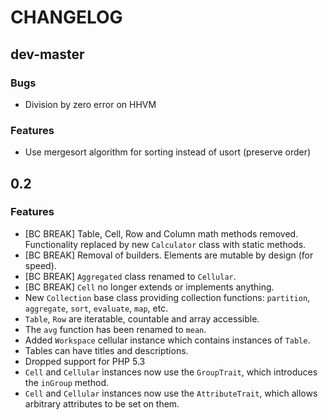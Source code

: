CHANGELOG
=========

dev-master
----------

### Bugs

- Division by zero error on HHVM

### Features

- Use mergesort algorithm for sorting instead of usort (preserve order)

0.2
---

### Features

- [BC BREAK] Table, Cell, Row and Column math methods removed. Functionality replaced by new 
  `Calculator` class with static methods.
- [BC BREAK] Removal of builders. Elements are mutable by design (for speed).
- [BC BREAK] `Aggregated` class renamed to `Cellular`.
- [BC BREAK] `Cell` no longer extends or implements anything.
- New `Collection` base class providing collection functions: `partition`,
  `aggregate`, `sort`, `evaluate`, `map`, etc.
- `Table`, `Row` are iteratable, countable and array accessible.
- The `avg` function has been renamed to `mean`.
- Added `Workspace` cellular instance which contains instances of `Table`.
- Tables can have titles and descriptions.
- Dropped support for PHP 5.3
- `Cell` and `Cellular` instances now use the `GroupTrait`, which introduces
  the `inGroup` method.
- `Cell` and `Cellular` instances now use the `AttributeTrait`, which allows
  arbitrary attributes to be set on them.
